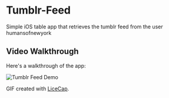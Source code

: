 # Tumblr-Feed
Simple iOS table app that retrieves the tumblr feed from the user humansofnewyork


## Video Walkthrough 

Here's a walkthrough of the app:

<img src='http://i.imgur.com/WOgil5f.gif' title='Tumblr Feed Demo' width='' alt='Tumblr Feed Demo' />

GIF created with [LiceCap](http://www.cockos.com/licecap/).
